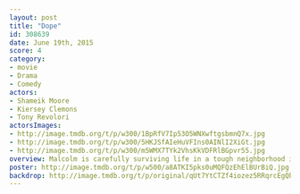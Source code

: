 ```yaml
---
layout: post
title: "Dope"
id: 308639
date: June 19th, 2015
score: 4
category:
- movie
- Drama
- Comedy
actors:
- Shameik Moore
- Kiersey Clemons
- Tony Revolori
actorsImages:
- http://image.tmdb.org/t/p/w300/1BpRfV7Ip53O5WNXwftgsbmnQ7x.jpg
- http://image.tmdb.org/t/p/w300/5HKJSfAIeHuVFIns0AINlI2XiGt.jpg
- http://image.tmdb.org/t/p/w300/m5WMX7TYk2VhsKkVDFRlBGpvr55.jpg
overview: Malcolm is carefully surviving life in a tough neighborhood in Los Angeles while juggling college applications, academic interviews, and the SAT. A chance invitation to an underground party leads him into an adventure that could allow him to go from being a geek, to being dope, to ultimately being himself.
poster: http://image.tmdb.org/t/p/w500/a8ATKI5pks0uMQFQzEhElBUrBiQ.jpg
backdrop: http://image.tmdb.org/t/p/original/qUt7YtCTZf4iozez5RRqrcEgQbE.jpg
---
```

